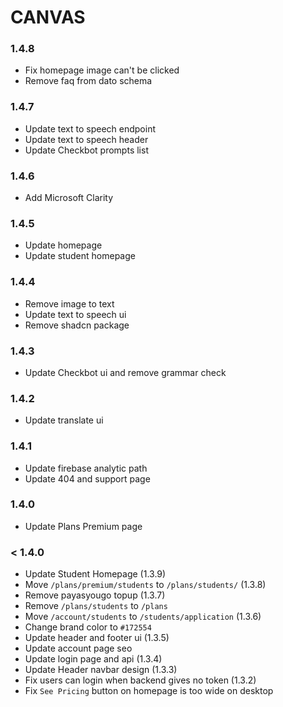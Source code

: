 # CANVAS

### 1.4.8
- Fix homepage image can't be clicked
- Remove faq from dato schema

### 1.4.7

- Update text to speech endpoint
- Update text to speech header
- Update Checkbot prompts list


### 1.4.6
- Add Microsoft Clarity

### 1.4.5

- Update homepage
- Update student homepage

### 1.4.4

- Remove image to text
- Update text to speech ui
- Remove shadcn package

### 1.4.3

- Update Checkbot ui and remove grammar check

### 1.4.2

- Update translate ui

### 1.4.1

- Update firebase analytic path
- Update 404 and support page

### 1.4.0

- Update Plans Premium page

### < 1.4.0

- Update Student Homepage (1.3.9)
- Move `/plans/premium/students` to `/plans/students/` (1.3.8)
- Remove payasyougo topup (1.3.7)
- Remove `/plans/students` to `/plans`
- Move `/account/students` to `/students/application` (1.3.6)
- Change brand color to `#172554`
- Update header and footer ui (1.3.5)
- Update account page seo
- Update login page and api (1.3.4)
- Update Header navbar design (1.3.3)
- Fix users can login when backend gives no token (1.3.2)
- Fix `See Pricing` button on homepage is too wide on desktop
